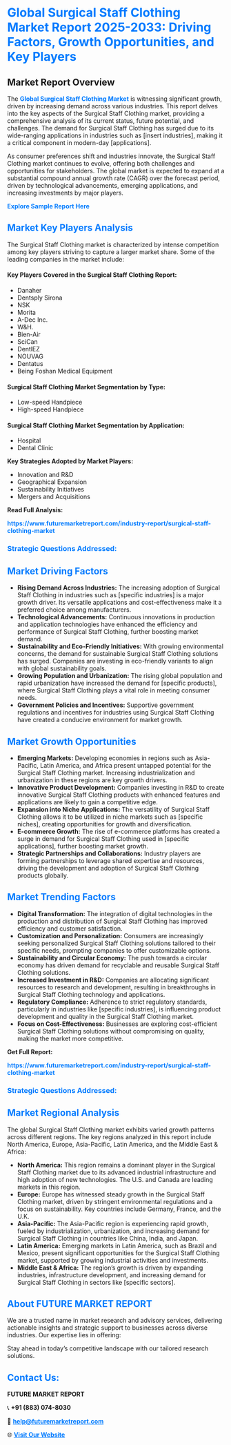 <h1 style="color: #007BFF;">Global Surgical Staff Clothing Market Report 2025-2033: Driving Factors, Growth Opportunities, and Key Players</h1>

<section id="overview">
<h2>Market Report Overview</h2>
<p>The <a href="https://www.futuremarketreport.com/industry-report/surgical-staff-clothing-market" style="color: #007BFF; text-decoration: none;"><strong>Global Surgical Staff Clothing Market</strong></a> is witnessing significant growth, driven by increasing demand across various industries. This report delves into the key aspects of the Surgical Staff Clothing market, providing a comprehensive analysis of its current status, future potential, and challenges. The demand for Surgical Staff Clothing has surged due to its wide-ranging applications in industries such as [insert industries], making it a critical component in modern-day [applications].</p>
<p>As consumer preferences shift and industries innovate, the Surgical Staff Clothing market continues to evolve, offering both challenges and opportunities for stakeholders. The global market is expected to expand at a substantial compound annual growth rate (CAGR) over the forecast period, driven by technological advancements, emerging applications, and increasing investments by major players.</p>
</section>

<section id="overview">
<p><a href="https://www.futuremarketreport.com/request-sample/reportId=36117" style="color: #007BFF; text-decoration: none;"><strong>Explore Sample Report Here</strong></a></p>
</section>

<section id="key-players">
<h2 style="color: #007BFF;">Market Key Players Analysis</h2>
<p>The Surgical Staff Clothing market is characterized by intense competition among key players striving to capture a larger market share. Some of the leading companies in the market include:</p>
<h4>Key Players Covered in the Surgical Staff Clothing Report:</h4>
<ul><li>Danaher</li><li>Dentsply Sirona</li><li>NSK</li><li>Morita</li><li>A-Dec Inc.</li><li>W&amp;H.</li><li>Bien-Air</li><li>SciCan</li><li>DentlEZ</li><li>NOUVAG</li><li>Dentatus</li><li>Being Foshan Medical Equipment</li></ul>
<h4>Surgical Staff Clothing Market Segmentation by Type:</h4>
<ul><li>Low-speed Handpiece</li><li>High-speed Handpiece</li></ul>

<h4>Surgical Staff Clothing Market Segmentation by Application:</h4>
<ul><li>Hospital</li><li>Dental Clinic</li></ul>
<p><strong>Key Strategies Adopted by Market Players:</strong></p>
<ul>
<li>Innovation and R&D</li>
<li>Geographical Expansion</li>
<li>Sustainability Initiatives</li>
<li>Mergers and Acquisitions</li>
</ul>
</section>

<section>
<p><strong>Read Full Analysis: </strong></p><a href="https://www.futuremarketreport.com/industry-report/surgical-staff-clothing-market" style="color: #007BFF; text-decoration: none;"><strong>https://www.futuremarketreport.com/industry-report/surgical-staff-clothing-market</strong></a>
<h3 style="color: #007BFF;">Strategic Questions Addressed:</h3>
</section>

<section id="driving-factors">
<h2 style="color: #007BFF;">Market Driving Factors</h2>
<ul>
<li><strong>Rising Demand Across Industries:</strong> The increasing adoption of Surgical Staff Clothing in industries such as [specific industries] is a major growth driver. Its versatile applications and cost-effectiveness make it a preferred choice among manufacturers.</li>
<li><strong>Technological Advancements:</strong> Continuous innovations in production and application technologies have enhanced the efficiency and performance of Surgical Staff Clothing, further boosting market demand.</li>
<li><strong>Sustainability and Eco-Friendly Initiatives:</strong> With growing environmental concerns, the demand for sustainable Surgical Staff Clothing solutions has surged. Companies are investing in eco-friendly variants to align with global sustainability goals.</li>
<li><strong>Growing Population and Urbanization:</strong> The rising global population and rapid urbanization have increased the demand for [specific products], where Surgical Staff Clothing plays a vital role in meeting consumer needs.</li>
<li><strong>Government Policies and Incentives:</strong> Supportive government regulations and incentives for industries using Surgical Staff Clothing have created a conducive environment for market growth.</li>
</ul>
</section>

<section id="growth-opportunities">
<h2 style="color: #007BFF;">Market Growth Opportunities</h2>
<ul>
<li><strong>Emerging Markets:</strong> Developing economies in regions such as Asia-Pacific, Latin America, and Africa present untapped potential for the Surgical Staff Clothing market. Increasing industrialization and urbanization in these regions are key growth drivers.</li>
<li><strong>Innovative Product Development:</strong> Companies investing in R&D to create innovative Surgical Staff Clothing products with enhanced features and applications are likely to gain a competitive edge.</li>
<li><strong>Expansion into Niche Applications:</strong> The versatility of Surgical Staff Clothing allows it to be utilized in niche markets such as [specific niches], creating opportunities for growth and diversification.</li>
<li><strong>E-commerce Growth:</strong> The rise of e-commerce platforms has created a surge in demand for Surgical Staff Clothing used in [specific applications], further boosting market growth.</li>
<li><strong>Strategic Partnerships and Collaborations:</strong> Industry players are forming partnerships to leverage shared expertise and resources, driving the development and adoption of Surgical Staff Clothing products globally.</li>
</ul>
</section>

<section id="trending-factors">
<h2 style="color: #007BFF;">Market Trending Factors</h2>
<ul>
<li><strong>Digital Transformation:</strong> The integration of digital technologies in the production and distribution of Surgical Staff Clothing has improved efficiency and customer satisfaction.</li>
<li><strong>Customization and Personalization:</strong> Consumers are increasingly seeking personalized Surgical Staff Clothing solutions tailored to their specific needs, prompting companies to offer customizable options.</li>
<li><strong>Sustainability and Circular Economy:</strong> The push towards a circular economy has driven demand for recyclable and reusable Surgical Staff Clothing solutions.</li>
<li><strong>Increased Investment in R&D:</strong> Companies are allocating significant resources to research and development, resulting in breakthroughs in Surgical Staff Clothing technology and applications.</li>
<li><strong>Regulatory Compliance:</strong> Adherence to strict regulatory standards, particularly in industries like [specific industries], is influencing product development and quality in the Surgical Staff Clothing market.</li>
<li><strong>Focus on Cost-Effectiveness:</strong> Businesses are exploring cost-efficient Surgical Staff Clothing solutions without compromising on quality, making the market more competitive.</li>
</ul>
</section>

<section>
<p><strong>Get Full Report: </strong></p><a href="https://www.futuremarketreport.com/industry-report/surgical-staff-clothing-market" style="color: #007BFF; text-decoration: none;"><strong>https://www.futuremarketreport.com/industry-report/surgical-staff-clothing-market</strong></a>
<h3 style="color: #007BFF;">Strategic Questions Addressed:</h3>
</section>


<section id="regional-analysis">
<h2 style="color: #007BFF;">Market Regional Analysis</h2>
<p>The global Surgical Staff Clothing market exhibits varied growth patterns across different regions. The key regions analyzed in this report include North America, Europe, Asia-Pacific, Latin America, and the Middle East & Africa:</p>
<ul>
<li><strong>North America:</strong> This region remains a dominant player in the Surgical Staff Clothing market due to its advanced industrial infrastructure and high adoption of new technologies. The U.S. and Canada are leading markets in this region.</li>
<li><strong>Europe:</strong> Europe has witnessed steady growth in the Surgical Staff Clothing market, driven by stringent environmental regulations and a focus on sustainability. Key countries include Germany, France, and the U.K.</li>
<li><strong>Asia-Pacific:</strong> The Asia-Pacific region is experiencing rapid growth, fueled by industrialization, urbanization, and increasing demand for Surgical Staff Clothing in countries like China, India, and Japan.</li>
<li><strong>Latin America:</strong> Emerging markets in Latin America, such as Brazil and Mexico, present significant opportunities for the Surgical Staff Clothing market, supported by growing industrial activities and investments.</li>
<li><strong>Middle East & Africa:</strong> The region’s growth is driven by expanding industries, infrastructure development, and increasing demand for Surgical Staff Clothing in sectors like [specific sectors].</li>
</ul>
</section>

<footer>
<h2 style="color: #007BFF;">About FUTURE MARKET REPORT</h2>
<p>We are a trusted name in market research and advisory services, delivering actionable insights and strategic support to businesses across diverse industries. Our expertise lies in offering:</p>

<p>Stay ahead in today’s competitive landscape with our tailored research solutions.</p>

<h2 style="color: #007BFF;">Contact Us:</h2>
<p><strong>FUTURE MARKET REPORT</strong></p>
<p>📞 <strong>+91 (883) 074-8030</strong></p>
<p>📧 <strong><a href="mailto:help@futuremarketreport.com" style="color: #007BFF;">help@futuremarketreport.com</a></strong></p>
<p>🌐 <strong><a href="https://www.futuremarketreport.com/" style="color: #007BFF;">Visit Our Website</a></strong></p>
</footer>